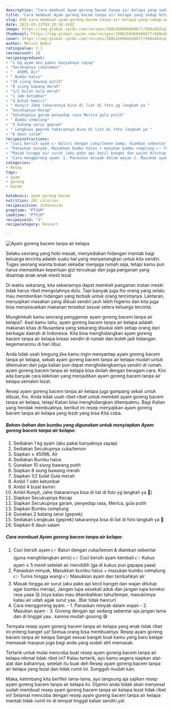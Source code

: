 ```yaml
---
description: "Cara membuat Ayam goreng bacem tanpa air kelapa yang sedap Untuk Jualan"
title: "Cara membuat Ayam goreng bacem tanpa air kelapa yang sedap Untuk Jualan"
slug: 858-cara-membuat-ayam-goreng-bacem-tanpa-air-kelapa-yang-sedap-untuk-jualan
date: 2021-03-21T03:33:34.418Z
image: https://img-global.cpcdn.com/recipes/268b2b9dbbbb8677/680x482cq70/ayam-goreng-bacem-tanpa-air-kelapa-foto-resep-utama.jpg
thumbnail: https://img-global.cpcdn.com/recipes/268b2b9dbbbb8677/680x482cq70/ayam-goreng-bacem-tanpa-air-kelapa-foto-resep-utama.jpg
cover: https://img-global.cpcdn.com/recipes/268b2b9dbbbb8677/680x482cq70/ayam-goreng-bacem-tanpa-air-kelapa-foto-resep-utama.jpg
author: Melvin Baker
ratingvalue: 3.1
reviewcount: 10
recipeingredient:
- "1 kg ayam aku pakai banyaknya sayap"
- "Secukupnya cukalemon"
- "  450ML Air"
- " Bumbu halus"
- "10 siung bawang putih"
- "8 siung bawang merah"
- "1/2 bulat Gula merah"
- "1 sdm ketumbar"
- "4 bulat kemiri"
- " Kunyit Jahe takarannya bisa di liat di foto yg langkah ya "
- "Secukupnya Kecap"
- "Secukupnya garam penyedap rasa Merica gula putih"
- " Bumbu cemplung"
- "2 batang serai geprek"
- " Lengkuas geprek takarannya bisa di liat di foto langkah ya "
- "6 daun salam"
recipeinstructions:
- "Cuci bersih ayam 👉 Baluri dengan cuka/lemon &amp; diamkan sebentar (guna menghilangkan amis) 👉 Cuci bersih ayam kembali 👉 Kukus ayam ± 5 menit setelah air mendidih (ga di kukus pun gapapa yaaa)"
- "Panaskan minyak, Masukkan bumbu halus + masukan bumbu cemplung 👉 Tumis hingga wangi 👉 Masukkan ayam dan tambahkan air"
- "Masak hingga air surut (aku pake api kecil banget dan wajan ditutup agar bumbu merap), Jangan lupa sesekali aduk dan jangan lupa koreksi rasa yaaa 😘 (oiya kalau mau ditambahkan tahu/tempe, masukinnya kalau air udah agak surut yaa.. Biar tidak hancur)"
- "Cara menggoreng ayam: 1. Panaskan minyak dalam wajan 2. Masukan ayam 3. Goreng dengan api sedang sebentar aja jangan lama dan di tinggal yaa.. karena mudah gosong 😅"
categories:
- Resep
tags:
- ayam
- goreng
- bacem

katakunci: ayam goreng bacem 
nutrition: 262 calories
recipecuisine: Indonesian
preptime: "PT36M"
cooktime: "PT51M"
recipeyield: "3"
recipecategory: Dessert

---
```



![Ayam goreng bacem tanpa air kelapa](https://img-global.cpcdn.com/recipes/268b2b9dbbbb8677/680x482cq70/ayam-goreng-bacem-tanpa-air-kelapa-foto-resep-utama.jpg)

Selaku seorang yang hobi masak, menyediakan hidangan mantab bagi keluarga tercinta adalah suatu hal yang menyenangkan untuk kita sendiri. Tugas seorang  wanita bukan sekadar menjaga rumah saja, tetapi kamu pun harus memastikan keperluan gizi tercukupi dan juga panganan yang disantap anak-anak mesti lezat.

Di waktu  sekarang, kita sebenarnya dapat membeli panganan instan meski tidak harus ribet mengolahnya dulu. Tapi banyak juga lho orang yang selalu mau memberikan hidangan yang terbaik untuk orang tercintanya. Lantaran, menyajikan masakan yang dibuat sendiri jauh lebih higienis dan kita juga bisa menyesuaikan makanan tersebut sesuai selera keluarga tercinta. 



Mungkinkah kamu seorang penggemar ayam goreng bacem tanpa air kelapa?. Asal kamu tahu, ayam goreng bacem tanpa air kelapa adalah makanan khas di Nusantara yang sekarang disukai oleh setiap orang dari berbagai daerah di Indonesia. Kita bisa menghidangkan ayam goreng bacem tanpa air kelapa kreasi sendiri di rumah dan boleh jadi hidangan kegemaranmu di hari libur.

Anda tidak usah bingung jika kamu ingin menyantap ayam goreng bacem tanpa air kelapa, sebab ayam goreng bacem tanpa air kelapa mudah untuk ditemukan dan juga kalian pun dapat menghidangkannya sendiri di rumah. ayam goreng bacem tanpa air kelapa bisa diolah dengan beragam cara. Kini ada banyak cara kekinian yang menjadikan ayam goreng bacem tanpa air kelapa semakin lezat.

Resep ayam goreng bacem tanpa air kelapa juga gampang sekali untuk dibuat, lho. Anda tidak usah ribet-ribet untuk membeli ayam goreng bacem tanpa air kelapa, tetapi Kalian bisa menghidangkan ditempatmu. Bagi Kalian yang hendak membuatnya, berikut ini resep menyajikan ayam goreng bacem tanpa air kelapa yang lezat yang bisa Kita coba.

<!--inarticleads1-->

##### Bahan-bahan dan bumbu yang digunakan untuk menyiapkan Ayam goreng bacem tanpa air kelapa:

1. Sediakan 1 kg ayam (aku pakai banyaknya sayap)
1. Sediakan Secukupnya cuka/lemon
1. Siapkan  ± 450ML Air
1. Sediakan  Bumbu halus
1. Gunakan 10 siung bawang putih
1. Siapkan 8 siung bawang merah
1. Siapkan 1/2 bulat Gula merah
1. Ambil 1 sdm ketumbar
1. Ambil 4 bulat kemiri
1. Ambil  Kunyit, Jahe (takarannya bisa di liat di foto yg langkah ya 🙏)
1. Siapkan Secukupnya Kecap
1. Siapkan Secukupnya garam, penyedap rasa, Merica, gula putih
1. Siapkan  Bumbu cemplung
1. Gunakan 2 batang serai (geprek)
1. Sediakan  Lengkuas (geprek) takarannya bisa di liat di foto langkah ya 🙏
1. Siapkan 6 daun salam




<!--inarticleads2-->

##### Cara membuat Ayam goreng bacem tanpa air kelapa:

1. Cuci bersih ayam 👉 Baluri dengan cuka/lemon &amp; diamkan sebentar (guna menghilangkan amis) 👉 Cuci bersih ayam kembali 👉 Kukus ayam ± 5 menit setelah air mendidih (ga di kukus pun gapapa yaaa)
1. Panaskan minyak, Masukkan bumbu halus + masukan bumbu cemplung 👉 Tumis hingga wangi 👉 Masukkan ayam dan tambahkan air
1. Masak hingga air surut (aku pake api kecil banget dan wajan ditutup agar bumbu merap), Jangan lupa sesekali aduk dan jangan lupa koreksi rasa yaaa 😘 (oiya kalau mau ditambahkan tahu/tempe, masukinnya kalau air udah agak surut yaa.. Biar tidak hancur)
1. Cara menggoreng ayam: - 1. Panaskan minyak dalam wajan - 2. Masukan ayam - 3. Goreng dengan api sedang sebentar aja jangan lama dan di tinggal yaa.. karena mudah gosong 😅




Ternyata resep ayam goreng bacem tanpa air kelapa yang enak tidak ribet ini enteng banget ya! Semua orang bisa membuatnya. Resep ayam goreng bacem tanpa air kelapa Sangat sesuai banget buat kamu yang baru belajar memasak maupun juga bagi anda yang sudah ahli memasak.

Tertarik untuk mulai mencoba buat resep ayam goreng bacem tanpa air kelapa nikmat tidak ribet ini? Kalau tertarik, ayo kamu segera siapkan alat-alat dan bahannya, setelah itu buat deh Resep ayam goreng bacem tanpa air kelapa yang lezat dan tidak rumit ini. Sungguh mudah kan. 

Maka, ketimbang kita berfikir lama-lama, ayo langsung aja sajikan resep ayam goreng bacem tanpa air kelapa ini. Dijamin anda tiidak akan menyesal sudah membuat resep ayam goreng bacem tanpa air kelapa lezat tidak ribet ini! Selamat mencoba dengan resep ayam goreng bacem tanpa air kelapa mantab tidak rumit ini di tempat tinggal kalian sendiri,ya!.

